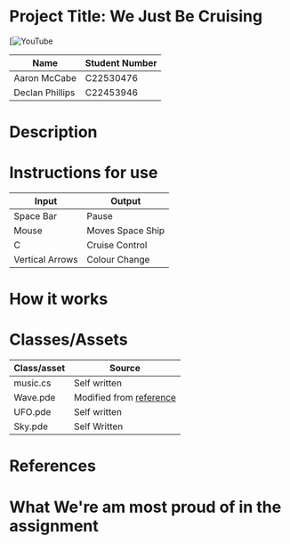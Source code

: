 # Project Title: We Just Be Cruising

[![YouTube](https://www.youtube.com/watch?v=pbmntCfVY98)

| Name | Student Number |
|-----------|-----------|
| Aaron McCabe | C22530476 |
| Declan Phillips | C22453946 |

# Description


# Instructions for use
| Input | Output |
|-----------|-----------|
| Space Bar | Pause |
| Mouse | Moves Space Ship |
| C | Cruise Control |
| Vertical Arrows | Colour Change |

# How it works


# Classes/Assets

| Class/asset | Source |
|-----------|-----------|
| music.cs | Self written |
| Wave.pde | Modified from [reference]() |
| UFO.pde | Self written |
| Sky.pde | Self Written |

# References


# What We're am most proud of in the assignment




